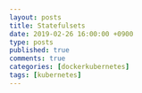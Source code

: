 ```yaml
---
layout: posts
title: Statefulsets
date: 2019-02-26 16:00:00 +0900
type: posts
published: true
comments: true
categories: [dockerkubernetes]
tags: [kubernetes]
---
```




